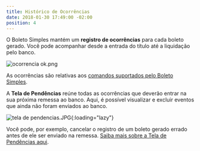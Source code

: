 ```yaml
---
title: Histórico de Ocorrências
date: 2018-01-30 17:49:00 -02:00
position: 4
---
```


O Boleto Simples mantém um **registro de ocorrências** para cada boleto gerado. Você pode acompanhar desde a entrada do título até a liquidação pelo banco.

![ocorrencia ok.png](/uploads/ocorrencia%20ok.png)

As ocorrências são relativas aos [comandos suportados pelo Boleto Simples](https://features.boletosimples.com.br/integracao-com-os-bancos/comandos-suportados/).

A **Tela de Pendências** reúne todas as ocorrências que deverão entrar na sua próxima remessa ao banco.
Aqui, é possível visualizar e excluir eventos que ainda não foram enviados ao banco.

![tela de pendencias.JPG](/uploads/tela%20de%20pendencias.JPG){:loading="lazy"}

Você pode, por exemplo, cancelar o registro de um boleto gerado errado antes de ele ser enviado na remessa.
[Saiba mais sobre a Tela de Pendências aqui](https://suporte.boletosimples.com.br/article/1wxaudyi1q-tela-de-pendencias-acompanhe-ou-cancele-os-eventos-que-entrarao-na-proxima-remessa).